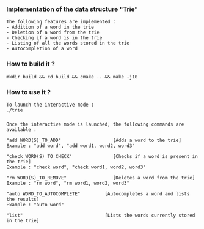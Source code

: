 ### Implementation of the data structure "Trie"

    The following features are implemented :
    - Addition of a word in the trie
    - Deletion of a word from the trie
    - Checking if a word is in the trie
    - Listing of all the words stored in the trie
    - Autocompletion of a word
    
### How to build it ?

    mkdir build && cd build && cmake .. && make -j10  
  
### How to use it ?

    To launch the interactive mode :
    ./trie
    
###
    
    Once the interactive mode is launched, the following commands are available :
    
    "add WORD(S)_TO_ADD"                   [Adds a word to the trie]
    Example : "add word", "add word1, word2, word3"
    
    "check WORD(S)_TO_CHECK"               [Checks if a word is present in the trie]
    Example : "check word", "check word1, word2, word3"

    "rm WORD(S)_TO_REMOVE"                 [Deletes a word from the trie]
    Example : "rm word", "rm word1, word2, word3"

    "auto WORD_TO_AUTOCOMPLETE"         [Autocompletes a word and lists the results]
    Example : "auto word"

    "list"                              [Lists the words currently stored in the trie]